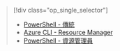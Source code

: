 > [!div class="op_single_selector"]
> - [PowerShell - 傳統](../articles/dns/dns-reverse-dns-record-operations-classic-ps.md)
> - [Azure CLI - Resource Manager](../articles/dns/dns-reverse-dns-record-operations-cli.md)
> - [PowerShell - 資源管理員](../articles/dns/dns-reverse-dns-record-operations-ps.md)


<!--HONumber=Nov16_HO3-->


